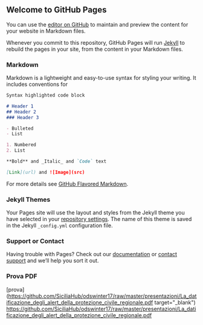 ## Welcome to GitHub Pages

You can use the [editor on GitHub](https://github.com/picomiles/prova/edit/master/README.md) to maintain and preview the content for your website in Markdown files.

Whenever you commit to this repository, GitHub Pages will run [Jekyll](https://jekyllrb.com/) to rebuild the pages in your site, from the content in your Markdown files.

### Markdown

Markdown is a lightweight and easy-to-use syntax for styling your writing. It includes conventions for

```markdown
Syntax highlighted code block

# Header 1
## Header 2
### Header 3

- Bulleted
- List

1. Numbered
2. List

**Bold** and _Italic_ and `Code` text

[Link](url) and ![Image](src)
```

For more details see [GitHub Flavored Markdown](https://guides.github.com/features/mastering-markdown/).

### Jekyll Themes

Your Pages site will use the layout and styles from the Jekyll theme you have selected in your [repository settings](https://github.com/picomiles/prova/settings). The name of this theme is saved in the Jekyll `_config.yml` configuration file.

### Support or Contact

Having trouble with Pages? Check out our [documentation](https://help.github.com/categories/github-pages-basics/) or [contact support](https://github.com/contact) and we’ll help you sort it out.


### Prova PDF
[prova](https://github.com/SiciliaHub/odswinter17/raw/master/presentazioni/La_datificazione_degli_alert_della_protezione_civile_regionale.pdf target="_blank")
<https://github.com/SiciliaHub/odswinter17/raw/master/presentazioni/La_datificazione_degli_alert_della_protezione_civile_regionale.pdf>
